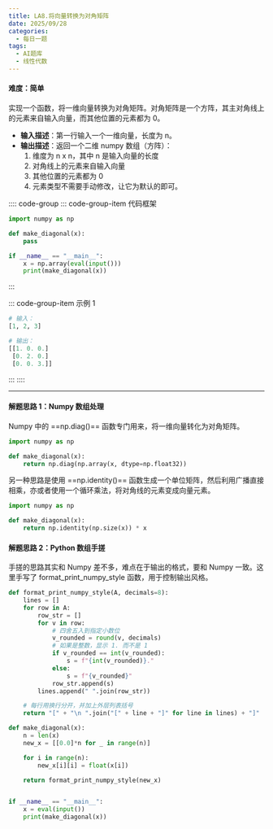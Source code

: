 ```yaml
---
title: LA8.将向量转换为对角矩阵
date: 2025/09/28
categories:
  - 每日一题
tags:
  - AI题库
  - 线性代数
---
```


#### 难度：简单

实现一个函数，将一维向量转换为对角矩阵。对角矩阵是一个方阵，其主对角线上的元素来自输入向量，而其他位置的元素都为 0。

- **输入描述**：第一行输入一个一维向量，长度为 n。
- **输出描述**：返回一个二维 numpy 数组（方阵）：
  1. 维度为 n x n，其中 n 是输入向量的长度
  2. 对角线上的元素来自输入向量
  3. 其他位置的元素都为 0
  4. 元素类型不需要手动修改，让它为默认的即可。

:::: code-group
::: code-group-item 代码框架

```py
import numpy as np

def make_diagonal(x):
    pass

if __name__ == "__main__":
    x = np.array(eval(input()))
    print(make_diagonal(x))
```

:::

::: code-group-item 示例 1

```py
# 输入：
[1, 2, 3]

# 输出：
[[1. 0. 0.]
 [0. 2. 0.]
 [0. 0. 3.]]
```

:::
::::

---

#### 解题思路 1：Numpy 数组处理

Numpy 中的 ==np.diag()== 函数专门用来，将一维向量转化为对角矩阵。

```py
import numpy as np

def make_diagonal(x):
    return np.diag(np.array(x, dtype=np.float32))
```

另一种思路是使用 ==np.identity()== 函数生成一个单位矩阵，然后利用广播直接相乘，亦或者使用一个循环乘法，将对角线的元素变成向量元素。

```py
import numpy as np

def make_diagonal(x):
    return np.identity(np.size(x)) * x
```

#### 解题思路 2：Python 数组手搓

手搓的思路其实和 Numpy 差不多，难点在于输出的格式，要和 Numpy 一致。这里手写了 format_print_numpy_style 函数，用于控制输出风格。

```py
def format_print_numpy_style(A, decimals=8):
    lines = []
    for row in A:
        row_str = []
        for v in row:
            # 四舍五入到指定小数位
            v_rounded = round(v, decimals)
            # 如果是整数，显示 1. 而不是 1
            if v_rounded == int(v_rounded):
                s = f"{int(v_rounded)}."
            else:
                s = f"{v_rounded}"
            row_str.append(s)
        lines.append(" ".join(row_str))

    # 每行用换行分开，并加上外层列表括号
    return "[" + "\n ".join("[" + line + "]" for line in lines) + "]"

def make_diagonal(x):
    n = len(x)
    new_x = [[0.0]*n for _ in range(n)]

    for i in range(n):
        new_x[i][i] = float(x[i])

    return format_print_numpy_style(new_x)


if __name__ == "__main__":
    x = eval(input())
    print(make_diagonal(x))
```
